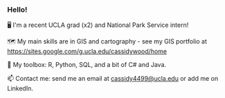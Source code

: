 ### **Hello!**

🖥️ I'm a recent UCLA grad (x2) and National Park Service intern!

🗺️ My main skills are in GIS and cartography - see my GIS portfolio at https://sites.google.com/g.ucla.edu/cassidywood/home

🧰 My toolbox: R, Python, SQL, and a bit of C# and Java.

📫 Contact me: send me an email at cassidy4499@ucla.edu or add me on LinkedIn.
